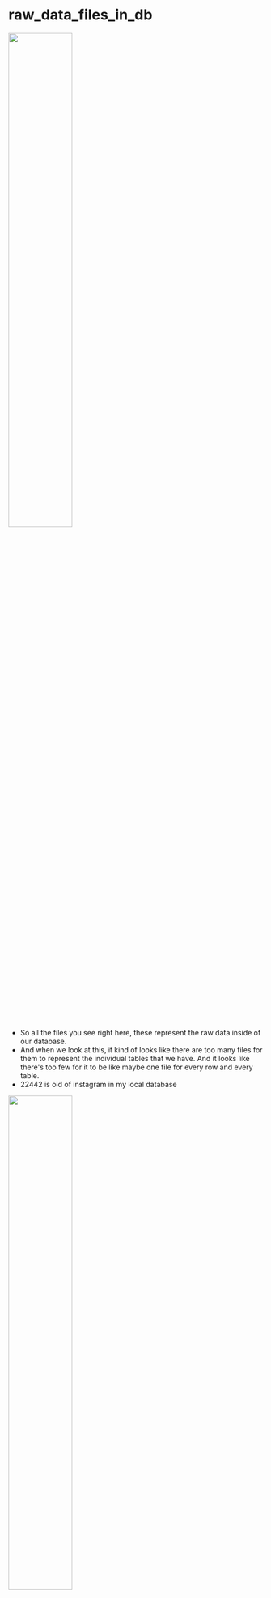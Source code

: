 # raw_data_files_in_db

[<img src="./oid_datname.png" width="50%"/>](./oid_datname.png)

- So all the files you see right here, these represent the raw data inside of our database.
- And when we look at this, it kind of looks like there are too many files for them to represent the individual tables that we have. And it looks like there's too few for it to be like maybe one file for every row and every table.
- 22442 is oid of instagram in my local database

[<img src="./raw_data_files_in_db.png" width="50%"/>](./raw_data_files_in_db.png)

- So each of these different rows. Contains information about one of those different files that we're taking a look at above.
- Each file, in turn, represents one individual object inside of our database.
- So this file 16420 which is is shown against users table in below, in theory, contains all of the data for my entire users table.

[<img src="./pg_class_list.png" width="50%"/>](./pg_class_list.png)

- So at this point in time, we've established that inside of your hard disk somewhere, Postgres is storing all the information tied to one individual database inside of one folder.
- And inside of that directory are a ton of different files. And each of these different files represent one different thing inside the database. An example of a individual thing is a table. And so we identified two files that store all the data related to our users table and our post table.

# HEAPS, BLOCKS AND TUPLES 

- HEAP or HEAP file: This is a file that contains all the data related to one particular table.
- 16420 is a heap file as it contains all of the data for my entire users table.
- A heap data structure is very different than a heap file, so we don't really want to be thinking about a heap data structure at all when we're thinking about these heap file things.
- Tuple or Item: These are referring to individual rows from one particular table.
- A single heat file is divided into many different blocks or pages. And then inside of each block or page, we have many different tuples items/Rows.

[<img src="./heap_tuple_block_01.png" width="50%"/>](./heap_tuple_block_01.png)

- The entire file itself is referred to as the heap or heap file. The file is subdivided into many different blocks or pages, and then each block or page stores some number of tuples items rows. Each block or page can store no items. So like no users whatsoever or can can store many different items.

[<img src="./heap_tuple_block_02.png" width="50%"/>](./heap_tuple_block_02.png)

- By default. Each of these blocks or pages are eight kilobytes in size. So we might have one block right here. Regardless of how many items are inside of it, it is always eight kilobytes large. The next one, regardless of how many items are stored inside of it, it is always eight kilobytes large.

[<img src="./heap_file.png" width="50%"/>](./heap_file.png)

# Block Data layout

- Each block. has this kind of structure.
- Well, when we are thinking about block number one, we are really talking about some information that is being stored on the hard disk of your computer. Your hard disk stores information as binary. So zeros and ones.

[<img src="./block_data_layout.png" width="50%"/>](./block_data_layout.png)

- So when you are looking at above diagram, we can kind of imagine that behind the scenes, we are looking at some collection of zeros and ones. So maybe the first set of zeros and ones right here. The first couple of zeroes and ones are being dedicated to store some very particular type of information. Maybe the next couple of zeros and ones are being dedicated to store some other kind of information. And then eventually maybe the zeros and ones at the very bottom are dedicated to storing yet another kind of information.

[<img src="./block_binary.png" width="50%"/>](./block_binary.png)

- So right now, as you're looking at this diagram, this is kind of a representation of the actual physical data being stored on your hard drive and the purpose of every little zero and one in there. So as I mentioned, this is a very low level lecture that we're going through right now.

- So inside the block we have some collection of zeros and ones at the very start of the block that are made to represent information about the block itself. The next section of zeros and ones contain information about the actual data that is stored inside this block. So information about the actual rows. This does not actually contain information for the rows themselves. So in other words, there's not necessarily any IDs or user names or anything like that inside of here. These are just little pieces of information that say where you can find the different rows that are stored inside the block.
- After that, we've got this big gray area in the middle that is dedicated to free space. By free space. I just mean to say there are some collection of zeros and ones that are not actually being used by the block right now.
- At the very end, we've got some collection of zeros and ones down here for information about tuple two perhaps, and then maybe some information about tuple Number one, perhaps.

[<img src="./block_detailed_structure.png" width="50%"/>](./block_detailed_structure.png)

- If we scroll up to the very top, we are looking at the start of page zero right here. This is page zero. If we counted off 8096 bytes. So if we counted off like one, two, three, four, and then all the way down, we would eventually get to page number two. Because remember, every page is eight kilobytes and inside of eight kilobytes there are 8096 bytes.

[<img src="./db_data_read.png" width="50%"/>](./db_data_read.png)

# PageHeaderData layout

- pd_lower is a two byte value. It is an offset to the start of free space.
- Right after pd_lower, the next two bytes are referred to as upper. That is also going to be an integer value and it's going to be the number of bytes from the start of the page all the way down to the end of free space.

[<img src="./data_layout_breakup.png" width="50%"/>](./data_layout_breakup.png)

# itemiddata

- Here's our header, the first 24 bytes. So then every four bytes section after that represents one individual itemiddata. So you can see that in total from the end of the header all the way down to the start of our free space. So these are all item data's, each one is four bytes long.
- Each item ID data has a byte offset to the start of an item. In this case, remember an item is a tuple or a row. So the byte offset to the start of the item essentially means the number of bytes from the start of the page to the start of an actual item or a tuple or a row inside of this block. It then relates the length of that individual row or item in bytes and then some other information that we don't really care about. So in reality, these itemID things, item ID datas are telling us the byte offset to the start of item and its length in bytes.

[<img src="./data_layout_breakup.png" width="50%"/>](./data_layout_breakup.png)

[<img src="./page_layout.png" width="50%"/>](./page_layout.png)